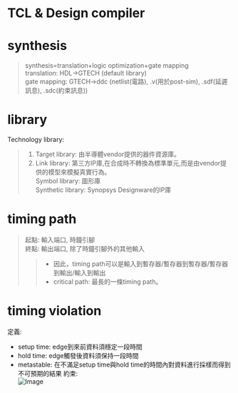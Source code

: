 TCL & Design compiler
=====================
# synthesis
  >synthesis=translation+logic optimization+gate mapping<br>
  >translation: HDL→GTECH (default library)<br>
  >gate mapping: GTECH→ddc (netlist(電路), .v(用於post-sim), .sdf(延遲訊息), .sdc(約束訊息))<br>

# library
Technology library:<br>
  >1. Target library: 由半導體vendor提供的器件資源庫。<br>
  >2. Link library: 第三方IP庫,在合成時不轉換為標準單元,而是由vendor提供的模型來模擬真實行為。<br>
Symbol library: 圖形庫<br>
Synthetic library: Synopsys Designware的IP庫<br>
# timing path
  >起點: 輸入端口, 時鐘引腳<br>
  >終點: 輸出端口, 除了時鐘引腳外的其他輸入<br>
  >>- 因此，timing path可以是輸入到暫存器/暫存器到暫存器/暫存器到輸出/輸入到輸出<br>
  >>- critical path: 最長的一條timing path。
# timing violation
定義:<br>
  - setup time: edge到來前資料須穩定一段時間
  - hold time: edge觸發後資料須保持一段時間
  - metastable: 在不滿足setup time與hold time的時間內對資料進行採樣而得到不可預期的結果
約束:<br>
![Image](https://github.com/vita70579/VLSI/Synopsys_Design_compiler/raw/master/Approximate%20averaging/Image/two_stage_DFF.png) 
